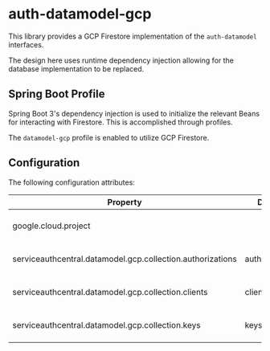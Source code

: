 auth-datamodel-gcp
==================

This library provides a GCP Firestore implementation of the `auth-datamodel` interfaces.

The design here uses runtime dependency injection allowing for the database implementation to be replaced.

Spring Boot Profile
-------------------

Spring Boot 3's dependency injection is used to initialize the relevant Beans for interacting with Firestore.  This is accomplished through profiles.

The `datamodel-gcp` profile is enabled to utilize GCP Firestore.


Configuration
-------------

The following configuration attributes:

| Property                                                   | Default        | Required | Description               |
|------------------------------------------------------------|----------------|----------|---------------------------|
| google.cloud.project                                       |                | Yes      | GCP Project name          |
| serviceauthcentral.datamodel.gcp.collection.authorizations | authorizations | Yes      | Firestore collection name |
| serviceauthcentral.datamodel.gcp.collection.clients        | clients        | Yes      | Firestore collection name |
| serviceauthcentral.datamodel.gcp.collection.keys           | keys           | Yes      | Firestore collection name |
